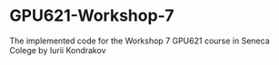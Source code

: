 # GPU621-Workshop-7
The implemented code for the Workshop 7 GPU621 course in Seneca Colege by Iurii Kondrakov
